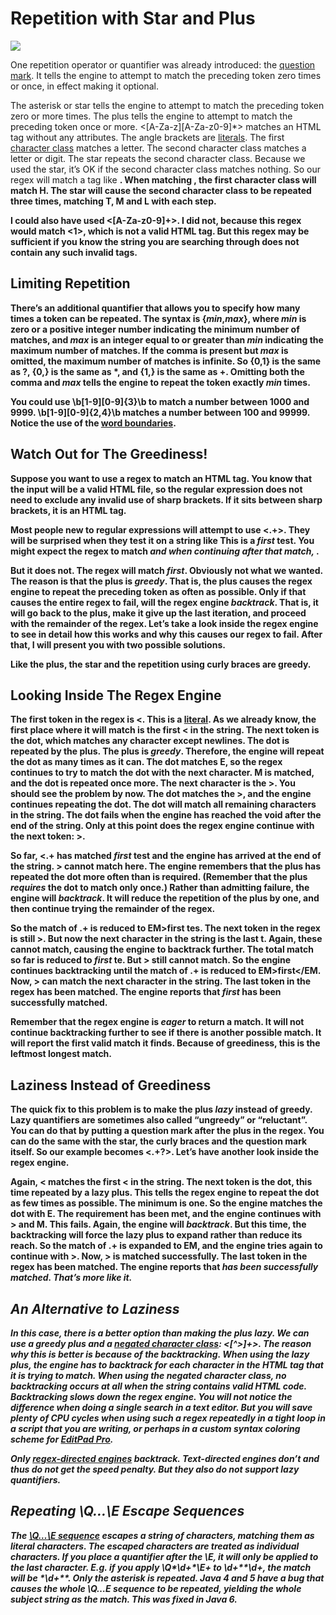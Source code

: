 # Repetition with Star and Plus

![](https://www.regular-expressions.info/img/bulb.png)

One repetition operator or quantifier was already introduced: the [question mark](https://www.regular-expressions.info/optional.html). It tells the engine to attempt to match the preceding token zero times or once, in effect making it optional.

The asterisk or star tells the engine to attempt to match the preceding token zero or more times. The plus tells the engine to attempt to match the preceding token once or more. <[A-Za-z][A-Za-z0-9]*> matches an HTML tag without any attributes. The angle brackets are [literals](https://www.regular-expressions.info/characters.html). The first [character class](https://www.regular-expressions.info/charclass.html) matches a letter. The second character class matches a letter or digit. The star repeats the second character class. Because we used the star, it’s OK if the second character class matches nothing. So our regex will match a tag like <B>. When matching <HTML>, the first character class will match H. The star will cause the second character class to be repeated three times, matching T, M and L with each step.

I could also have used <[A-Za-z0-9]+>. I did not, because this regex would match <1>, which is not a valid HTML tag. But this regex may be sufficient if you know the string you are searching through does not contain any such invalid tags.

## Limiting Repetition

There’s an additional quantifier that allows you to specify how many times a token can be repeated. The syntax is {_min_,_max_}, where _min_ is zero or a positive integer number indicating the minimum number of matches, and _max_ is an integer equal to or greater than _min_ indicating the maximum number of matches. If the comma is present but _max_ is omitted, the maximum number of matches is infinite. So {0,1} is the same as ?, {0,} is the same as *, and {1,} is the same as +. Omitting both the comma and _max_ tells the engine to repeat the token exactly _min_ times.

You could use \b[1-9][0-9]{3}\b to match a number between 1000 and 9999. \b[1-9][0-9]{2,4}\b matches a number between 100 and 99999. Notice the use of the [word boundaries](https://www.regular-expressions.info/wordboundaries.html).

## Watch Out for The Greediness!

Suppose you want to use a regex to match an HTML tag. You know that the input will be a valid HTML file, so the regular expression does not need to exclude any invalid use of sharp brackets. If it sits between sharp brackets, it is an HTML tag.

Most people new to regular expressions will attempt to use <.+>. They will be surprised when they test it on a string like This is a <EM>first</EM> test. You might expect the regex to match <EM> and when continuing after that match, </EM>.

But it does not. The regex will match <EM>first</EM>. Obviously not what we wanted. The reason is that the plus is _greedy_. That is, the plus causes the regex engine to repeat the preceding token as often as possible. Only if that causes the entire regex to fail, will the regex engine _backtrack_. That is, it will go back to the plus, make it give up the last iteration, and proceed with the remainder of the regex. Let’s take a look inside the regex engine to see in detail how this works and why this causes our regex to fail. After that, I will present you with two possible solutions.

Like the plus, the star and the repetition using curly braces are greedy.

## Looking Inside The Regex Engine

The first token in the regex is <. This is a [literal](https://www.regular-expressions.info/characters.html). As we already know, the first place where it will match is the first < in the string. The next token is the dot, which matches any character except newlines. The dot is repeated by the plus. The plus is _greedy_. Therefore, the engine will repeat the dot as many times as it can. The dot matches E, so the regex continues to try to match the dot with the next character. M is matched, and the dot is repeated once more. The next character is the >. You should see the problem by now. The dot matches the >, and the engine continues repeating the dot. The dot will match all remaining characters in the string. The dot fails when the engine has reached the void after the end of the string. Only at this point does the regex engine continue with the next token: >.

So far, <.+ has matched <EM>first</EM> test and the engine has arrived at the end of the string. > cannot match here. The engine remembers that the plus has repeated the dot more often than is required. (Remember that the plus _requires_ the dot to match only once.) Rather than admitting failure, the engine will _backtrack_. It will reduce the repetition of the plus by one, and then continue trying the remainder of the regex.

So the match of .+ is reduced to EM>first</EM> tes. The next token in the regex is still >. But now the next character in the string is the last t. Again, these cannot match, causing the engine to backtrack further. The total match so far is reduced to <EM>first</EM> te. But > still cannot match. So the engine continues backtracking until the match of .+ is reduced to EM>first</EM. Now, > can match the next character in the string. The last token in the regex has been matched. The engine reports that <EM>first</EM> has been successfully matched.

Remember that the regex engine is _eager_ to return a match. It will not continue backtracking further to see if there is another possible match. It will report the first valid match it finds. Because of greediness, this is the leftmost longest match.

## Laziness Instead of Greediness

The quick fix to this problem is to make the plus _lazy_ instead of greedy. Lazy quantifiers are sometimes also called “ungreedy” or “reluctant”. You can do that by putting a question mark after the plus in the regex. You can do the same with the star, the curly braces and the question mark itself. So our example becomes <.+?>. Let’s have another look inside the regex engine.

Again, < matches the first < in the string. The next token is the dot, this time repeated by a lazy plus. This tells the regex engine to repeat the dot as few times as possible. The minimum is one. So the engine matches the dot with E. The requirement has been met, and the engine continues with > and M. This fails. Again, the engine will _backtrack_. But this time, the backtracking will force the lazy plus to expand rather than reduce its reach. So the match of .+ is expanded to EM, and the engine tries again to continue with >. Now, > is matched successfully. The last token in the regex has been matched. The engine reports that <EM> has been successfully matched. That’s more like it.

## An Alternative to Laziness

In this case, there is a better option than making the plus lazy. We can use a greedy plus and a [negated character class](https://www.regular-expressions.info/charclass.html): <[^>]+>. The reason why this is better is because of the backtracking. When using the lazy plus, the engine has to backtrack for each character in the HTML tag that it is trying to match. When using the negated character class, no backtracking occurs at all when the string contains valid HTML code. Backtracking slows down the regex engine. You will not notice the difference when doing a single search in a text editor. But you will save plenty of CPU cycles when using such a regex repeatedly in a tight loop in a script that you are writing, or perhaps in a custom syntax coloring scheme for [EditPad Pro](https://www.regular-expressions.info/editpadpro.html).

Only [regex-directed engines](https://www.regular-expressions.info/engine.html) backtrack. Text-directed engines don’t and thus do not get the speed penalty. But they also do not support lazy quantifiers.

## Repeating \Q…\E Escape Sequences

The [\Q…\E sequence](https://www.regular-expressions.info/characters.html#qe) escapes a string of characters, matching them as literal characters. The escaped characters are treated as individual characters. If you place a quantifier after the \E, it will only be applied to the last character. E.g. if you apply \Q*\d+*\E+ to *\d+**\d+*, the match will be *\d+**. Only the asterisk is repeated. Java 4 and 5 have a bug that causes the whole \Q…E sequence to be repeated, yielding the whole subject string as the match. This was fixed in Java 6.